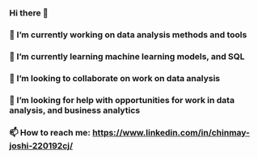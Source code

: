 ### Hi there 👋
### 🔭 I’m currently working on data analysis methods and tools
### 🌱 I’m currently learning machine learning models, and SQL
### 👯 I’m looking to collaborate on work on data analysis
### 🤔 I’m looking for help with opportunities for work in data analysis, and business analytics 
### 📫 How to reach me: https://www.linkedin.com/in/chinmay-joshi-220192cj/
